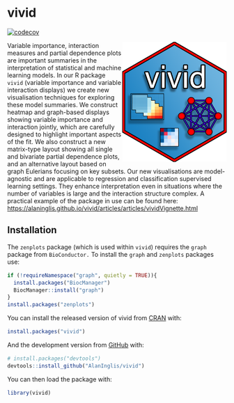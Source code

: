 
<!-- README.md is generated from README.Rmd. Please edit that file -->

# vivid

<!-- badges: start -->

[![codecov](https://codecov.io/gh/AlanInglis/vivid/branch/master/graph/badge.svg?token=IJTT3ZW1RP)](https://app.codecov.io/gh/AlanInglis/vivid)
<!-- badges: end -->

<!-- badges: start -->

<img src="https://raw.githubusercontent.com/AlanInglis/vivid/master/badge/vividLogoNew.png" width="240" height="276" align="right" />
<!-- badges: end -->

Variable importance, interaction measures and partial dependence plots
are important summaries in the interpretation of statistical and machine
learning models. In our R package `vivid` (variable importance and
variable interaction displays) we create new visualisation techniques
for exploring these model summaries. We construct heatmap and
graph-based displays showing variable importance and interaction
jointly, which are carefully designed to highlight important aspects of
the fit. We also construct a new matrix-type layout showing all single
and bivariate partial dependence plots, and an alternative layout based
on graph Eulerians focusing on key subsets. Our new visualisations are
model-agnostic and are applicable to regression and classification
supervised learning settings. They enhance interpretation even in
situations where the number of variables is large and the interaction
structure complex. A practical example of the package in use can be
found here:
<https://alaninglis.github.io/vivid/articles/articles/vividVignette.html>

## Installation

The `zenplots` package (which is used within `vivid`) requires the
`graph` package from `BioConductor.` To install the `graph` and
`zenplots` packages use:

``` r
if (!requireNamespace("graph", quietly = TRUE)){
  install.packages("BiocManager")
  BiocManager::install("graph")
}
install.packages("zenplots")
```

You can install the released version of vivid from
[CRAN](https://CRAN.R-project.org) with:

``` r
install.packages("vivid")
```

And the development version from
[GitHub](https://github.com/AlanInglis/vivid) with:

``` r
# install.packages("devtools")
devtools::install_github("AlanInglis/vivid")
```

You can then load the package with:

``` r
library(vivid)
```
